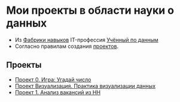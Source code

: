 # Мои проекты в области науки о данных

* Из [Фабрики навыков](https://skillfactory.ru) IT-профессия [Учённый по данным](https://skillfactory.ru/data-science-specialization)
* Согласно правилам создания [проектов](https://github.com/SerG8S/sf_data_science/blob/main/The_Zen_of_Python.md).

## Проекты 

* [Проект 0. Игра: Угадай число](https://github.com/SerG8S/sf_data_science/tree/main/project_0)
* [Проект Визуализация. Практика визуализации данных](https://github.com/SerG8S/sf_data_science/tree/main/project_visualisation)
* [Проект 1. Анализ вакансий из HH](https://github.com/SerG8S/sf_data_science/tree/main/project_1)
